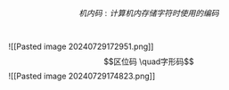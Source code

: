 $$机内码 : 计算机内存储字符时使用的编码$$
<br><br>
![[Pasted image 20240729172951.png]]
$$区位码 \quad字形码$$
![[Pasted image 20240729174823.png]]

